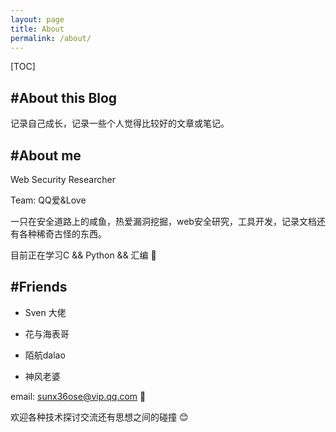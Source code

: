 ```yaml
---
layout: page
title: About
permalink: /about/
---
```


[TOC]

## #About this Blog
记录自己成长，记录一些个人觉得比较好的文章或笔记。



## #About me
Web Security Researcher 

Team: QQ爱&Love

一只在安全道路上的咸鱼，热爱漏洞挖掘，web安全研究，工具开发，记录文档还有各种稀奇古怪的东西。

目前正在学习C && Python && 汇编 🏃



## #Friends
- Sven 大佬

- 花与海表哥

- 陌航dalao

- 神风老婆

  

email: sunx36ose@vip.qq.com 📧



欢迎各种技术探讨交流还有思想之间的碰撞 😊
